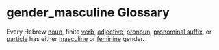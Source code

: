 # gender_masculine Glossary
Every Hebrew [noun](https://git.door43.org/Door43/en-uhg/src/master/content/noun/02.md), finite [verb](https://git.door43.org/Door43/en-uhg/src/master/content/verb/02.md), [adjective](https://git.door43.org/Door43/en-uhg/src/master/content/adjective/02.md), [pronoun](https://git.door43.org/Door43/en-uhg/src/master/content/pronoun/01.md), [pronominal suffix](https://git.door43.org/Door43/en-uhg/src/master/content/suffix_pronominal/02.md), or [particle](https://git.door43.org/Door43/en-uhg/src/master/content/particle/01.md) has either [masculine](https://git.door43.org/Door43/en-uhg/src/master/content/gender_masculine/02.md) or [feminine](https://git.door43.org/Door43/en-uhg/src/master/content/gender_feminine/02.md) gender.